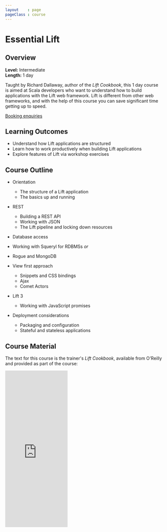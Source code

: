 ```yaml
---
layout    : page
pageClass : course
---
```


# Essential Lift

<div class="row">
<div class="col-sm-8">

## Overview

**Level:** Intermediate<br>
**Length:** 1 day

Taught by Richard Dallaway, author of the _Lift Cookbook_, this 1 day course is aimed at Scala developers who want to understand how to build applications with the Lift web framework. Lift is different from other web frameworks, and with the help of this course you can save significant time getting up to speed.

<p>
  <a class="btn btn-primary" href="/enquiries.html?course=essential-lift">Booking enquiries</a>
</p>

## Learning Outcomes

 - Understand how Lift applications are structured
 - Learn how to work productively when building Lift applications
 - Explore features of Lift via workshop exercises

## Course Outline

 - Orientation
   - The structure of a Lift application
   - The basics up and running

 - REST
   - Building a REST API
   - Working with JSON
   - The Lift pipeline and locking down resources

 - Database access
  - Working with Squeryl for RDBMSs _or_
  - Rogue and MongoDB

 - View first approach
   - Snippets and CSS bindings
   - Ajax
   - Comet Actors

 - Lift 3
   - Working with JavaScript promises

 - Deployment considerations
   - Packaging and configuration
   - Stateful and stateless applications

</div>
<div class="col-sm-4">

## Course Material

The text for this course is the trainer's _Lift Cookbook_, available from O'Reilly and provided as part of the course:

<iframe frameborder="0" scrolling="no" width="200" height="500" src="http://cdn.oreillystatic.com/widgets/author/253.html"></iframe>

</div>
</div>